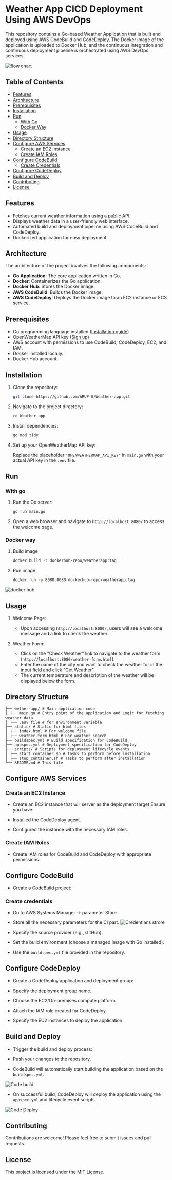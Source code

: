 # Weather App CICD Deployment Using AWS DevOps

This repository contains a Go-based Weather Application that is built and deployed using AWS CodeBuild and CodeDeploy. The Docker image of the application is uploaded to Docker Hub, and the continuous integration and continuous deployment pipeline is orchestrated using AWS DevOps services.

![flow chart](images/aws_devops.png)

## Table of Contents

- [Features](#features)
- [Architecture](#architecture)
- [Prerequisites](#prerequisites)
- [Installation](#installation)
- [Run](#run)
  - [With Go](#with-go)
  - [Docker Way](#docker-way)
- [Usage](#usage)
- [Directory Structure](#directory-structure)
- [Configure AWS Services](#configure-aws-services)
  - [Create an EC2 Instance](#create-an-ec2-instance)
  - [Create IAM Roles](#create-iam-roles)
- [Configure CodeBuild](#configure-codebuild)
  - [Create Credentials](#create-credentials)
- [Configure CodeDeploy](#configure-codedeploy)
- [Build and Deploy](#build-and-deploy)
- [Contributing](#contributing)
- [License](#license)

## Features

- Fetches current weather information using a public API.
- Displays weather data in a user-friendly web interface.
- Automated build and deployment pipeline using AWS CodeBuild and CodeDeploy.
- Dockerized application for easy deployment.

## Architecture
The architecture of the project involves the following components:

- **Go Application**: The core application written in Go.
- **Docker**: Containerizes the Go application.
- **Docker Hub**: Stores the Docker image.
- **AWS CodeBuild**: Builds the Docker image.
- **AWS CodeDeploy**: Deploys the Docker image to an EC2 instance or ECS service.

## Prerequisites

- Go programming language installed ([Installation guide](https://golang.org/doc/install))
- OpenWeatherMap API key ([Sign up](https://home.openweathermap.org/users/sign_up))
- AWS account with permissions to use CodeBuild, CodeDeploy, EC2, and IAM.
- Docker installed locally.
- Docker Hub account.

## Installation

1. Clone the repository:

    ```sh
    git clone https://github.com/ARUP-G/Weather-app.git
    ```

2. Navigate to the project directory:

    ```bash
    cd Weather-app
    ```

3. Install dependencies:

    ```bash
    go mod tidy
    ```

4. Set up your OpenWeatherMap API key:

    Replace the placeholder `"OPENWEATHERMAP_API_KEY"` in `main.go` with your actual API key in the `.env` file.

## Run
### With go
1. Run the Go server:

    ```bash
    go run main.go
    ```

2. Open a web browser and navigate to `http://localhost:8080/` to access the welcome page.

### Docker way

1. Build image
    ```sh
    docker build -t dockerhub-repo/weatherapp:tag .
    ```
2. Run image
    ```sh
    docker run -p 8080:8080 dockerhub-repo/weatherapp:tag 
    ```
![docker hub](images/docker%20hub.png)

## Usage

1. Welcome Page:

    - Upon accessing `http://localhost:8080/`, users will see a welcome message and a link to check the weather.

2. Weather Form:

    - Click on the "Check Weather" link to navigate to the weather form (`http://localhost:8080/weather-form.html`).
    - Enter the name of the city you want to check the weather for in the input field and click "Get Weather".
    - The current temperature and description of the weather will be displayed below the form.

## Directory Structure
```
├── wether-app/ # Main application code
│ ├── main.go # Entry point of the application and Logic for fetching weather data
│ └── .env file # for environment variable
├── static/ # Static for html files
│ ├── index.html # For welcome file
│ ├── weather-form.html # For weather search
├── buildspec.yml # Build specification for CodeBuild
├── appspec.yml # Deployment specification for CodeDeploy
├── scripts/ # Scripts for deployment lifecycle events
│ ├── start_container.sh # Tasks to perform before installation
│ ├── stop_container.sh # Tasks to perform after installation
└── README.md # This file
```
## Configure AWS Services

### Create an EC2 Instance
- Create an EC2 instance that will server as the deployment target Ensure you have:

- Installed the CodeDeploy agent.
- Configured the instance with the necessary IAM roles.

### Create IAM Roles
- Create IAM roles for CodeBuild and CodeDeploy with appropriate permissions.

## Configure CodeBuild
- Create a CodeBuild project:

### Create credentials 

- Go to AWS Systems Manager -> parameter Store
- Store all the necessary parameters for the CI part.
![Credentians strore](images/credentials.png)

- Specify the source provider (e.g., GitHub).
- Set the build environment (choose a managed image with Go installed).
- Use the `buildspec.yml` file provided in the repository.



## Configure CodeDeploy

- Create a CodeDeploy application and deployment group:

- Specify the deployment group name.
- Choose the EC2/On-premises compute platform.
- Attach the IAM role created for CodeDeploy.
- Specify the EC2 instances to deploy the application.


## Build and Deploy

- Trigger the build and deploy process:

- Push your changes to the repository.
- CodeBuild will automatically start building the application based on the `buildspec.yml`.

![Code build](images/code%20build%202.png)

- On successful build, CodeDeploy will deploy the application using the `appspec.yml` and lifecycle event scripts.

![Code Deploy](images/deployment-done.png)

## Contributing

Contributions are welcome! Please feel free to submit issues and pull requests.

## License

This project is licensed under the [MIT License](LICENSE).
